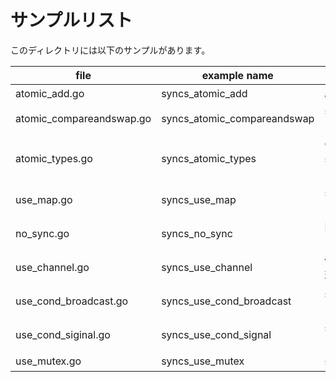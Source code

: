 # サンプルリスト

このディレクトリには以下のサンプルがあります。

|file|example name|note|
|----|------------|----|
|atomic\_add.go|syncs\_atomic\_add|atomic.AddXXX のサンプルです|
|atomic\_compareandswap.go|syncs\_atomic\_compareandswap|sync/atomic.CompareAndSwap のサンプルです|
|atomic\_types.go|syncs\_atomic\_types|Go 1.19 から追加された sync/atomic パッケージ内の型についてのサンプルです|
|use\_map.go|syncs\_use\_map|sync.Mapの使い方とそれをラップした型の紹介です|
|no\_sync.go|syncs\_no\_sync|同期なしで非同期処理をしているサンプルです|
|use\_channel.go|syncs\_use\_channel|値の同期をチャネルを使って実現しているサンプルです|
|use\_cond\_broadcast.go|syncs\_use\_cond\_broadcast|sync.Cond.Broadcast() のサンプルです|
|use\_cond\_siginal.go|syncs\_use\_cond\_signal|sync.Cond.Signal() のサンプルです|
|use\_mutex.go|syncs\_use\_mutex|sync.Mutex のサンプルです|

